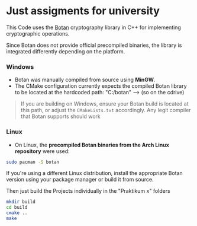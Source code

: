 # Just assigments for university	

This Code uses the [Botan](https://botan.randombit.net/) cryptography library in C++ for implementing cryptographic operations.

Since Botan does not provide official precompiled binaries, the library is integrated differently depending on the platform.

### Windows
- Botan was manually compiled from source using **MinGW**.
- The CMake configuration currently expects the compiled Botan library to be located at the hardcoded path: "C:/botan"   --> (so on the cdrive)

> If you are building on Windows, ensure your Botan build is located at this path, or adjust the `CMakeLists.txt` accordingly. Any legit compiler that Botan supports should work 

### Linux

- On Linux, the **precompiled Botan binaries from the Arch Linux repository** were used:

```bash
sudo pacman -S botan
```
If you're using a different Linux distribution, install the appropriate Botan version using your package manager or build it from source.

 Then just build the Projects individually in the "Praktikum x" folders 

```bash
mkdir build
cd build
cmake ..
make
```

